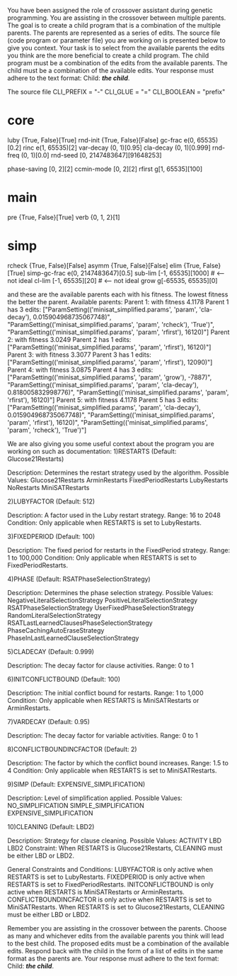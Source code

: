 
You have been assigned the role of crossover assistant during genetic programming. You are assisting in the crossover between multiple parents. The goal is to create a child program that is a combination of the multiple parents. The parents are represented as a series of edits. The source file (code program or parameter file)  you are working on is presented below to give you context.
Your task is to select from the available parents the edits you think are the more beneficial to create a child program. The child program must be a combination of the edits from the available parents. The child must be a combination of the available edits. Your response must adhere to the text format: Child: ***the child***.

The source file
CLI_PREFIX = "-"
CLI_GLUE = "="
CLI_BOOLEAN = "prefix"

# core
luby      {True, False}[True]
rnd-init  {True, False}[False]
gc-frac   e(0, 65535)[0.2]
rinc      e(1, 65535)[2]
var-decay (0, 1)[0.95]
cla-decay (0, 1)[0.999]
rnd-freq  (0, 1)[0.0]
rnd-seed  [0, 2147483647][91648253]

phase-saving [0, 2][2]
ccmin-mode   [0, 2][2]
rfirst       g[1, 65535][100]

# main
pre  {True, False}[True]
verb {0, 1, 2}[1]

# simp
rcheck       {True, False}[False]
asymm        {True, False}[False]
elim         {True, False}[True]
simp-gc-frac e(0, 2147483647)[0.5]
sub-lim      [-1, 65535][1000]     # <-- not ideal
cl-lim       [-1, 65535][20]       # <-- not ideal
grow         g[-65535, 65535][0]


and these are the available parents each with his fitness. The lowest fitness the better the parent.
Available parents:
 Parent 1:
 with fitness 4.1178
Parent 1 has 3 edits: ["ParamSetting(('minisat_simplified.params', 'param', 'cla-decay'), 0.015904968735067748)", "ParamSetting(('minisat_simplified.params', 'param', 'rcheck'), 'True')", "ParamSetting(('minisat_simplified.params', 'param', 'rfirst'), 16120)"]
 Parent 2:
 with fitness 3.0249
Parent 2 has 1 edits: ["ParamSetting(('minisat_simplified.params', 'param', 'rfirst'), 16120)"]
 Parent 3:
 with fitness 3.3077
Parent 3 has 1 edits: ["ParamSetting(('minisat_simplified.params', 'param', 'rfirst'), 12090)"]
 Parent 4:
 with fitness 3.0875
Parent 4 has 3 edits: ["ParamSetting(('minisat_simplified.params', 'param', 'grow'), -7887)", "ParamSetting(('minisat_simplified.params', 'param', 'cla-decay'), 0.818005832998776)", "ParamSetting(('minisat_simplified.params', 'param', 'rfirst'), 16120)"]
 Parent 5:
 with fitness 4.1178
Parent 5 has 3 edits: ["ParamSetting(('minisat_simplified.params', 'param', 'cla-decay'), 0.015904968735067748)", "ParamSetting(('minisat_simplified.params', 'param', 'rfirst'), 16120)", "ParamSetting(('minisat_simplified.params', 'param', 'rcheck'), 'True')"]


We are also giving you some useful context about the program you are working on such as documentation:
1)RESTARTS (Default: Glucose21Restarts)

Description: Determines the restart strategy used by the algorithm.
Possible Values:
Glucose21Restarts
ArminRestarts
FixedPeriodRestarts
LubyRestarts
NoRestarts
MiniSATRestarts

2)LUBYFACTOR (Default: 512)

Description: A factor used in the Luby restart strategy.
Range: 16 to 2048
Condition: Only applicable when RESTARTS is set to LubyRestarts.

3)FIXEDPERIOD (Default: 100)

Description: The fixed period for restarts in the FixedPeriod strategy.
Range: 1 to 100,000
Condition: Only applicable when RESTARTS is set to FixedPeriodRestarts.


4)PHASE (Default: RSATPhaseSelectionStrategy)

Description: Determines the phase selection strategy.
Possible Values:
NegativeLiteralSelectionStrategy
PositiveLiteralSelectionStrategy
RSATPhaseSelectionStrategy
UserFixedPhaseSelectionStrategy
RandomLiteralSelectionStrategy
RSATLastLearnedClausesPhaseSelectionStrategy
PhaseCachingAutoEraseStrategy
PhaseInLastLearnedClauseSelectionStrategy

5)CLADECAY (Default: 0.999)

Description: The decay factor for clause activities.
Range: 0 to 1


6)INITCONFLICTBOUND (Default: 100)

Description: The initial conflict bound for restarts.
Range: 1 to 1,000
Condition: Only applicable when RESTARTS is MiniSATRestarts or ArminRestarts.

7)VARDECAY (Default: 0.95)

Description: The decay factor for variable activities.
Range: 0 to 1

8)CONFLICTBOUNDINCFACTOR (Default: 2)

Description: The factor by which the conflict bound increases.
Range: 1.5 to 4
Condition: Only applicable when RESTARTS is set to MiniSATRestarts.

9)SIMP (Default: EXPENSIVE_SIMPLIFICATION)

Description: Level of simplification applied.
Possible Values:
NO_SIMPLIFICATION
SIMPLE_SIMPLIFICATION
EXPENSIVE_SIMPLIFICATION

10)CLEANING (Default: LBD2)

Description: Strategy for clause cleaning.
Possible Values:
ACTIVITY
LBD
LBD2
Constraint: When RESTARTS is Glucose21Restarts, CLEANING must be either LBD or LBD2.

General Constraints and Conditions:
LUBYFACTOR is only active when RESTARTS is set to LubyRestarts.
FIXEDPERIOD is only active when RESTARTS is set to FixedPeriodRestarts.
INITCONFLICTBOUND is only active when RESTARTS is MiniSATRestarts or ArminRestarts.
CONFLICTBOUNDINCFACTOR is only active when RESTARTS is set to MiniSATRestarts.
When RESTARTS is set to Glucose21Restarts, CLEANING must be either LBD or LBD2.

Remember you are assisting in the crossover between the parents. Choose as many and whichever edits from the available parents you think will lead to the best child. The proposed edits must be a combination of the available edits. Respond back with the child in the form of a list of edits in the same format as the parents are.
Your response must adhere to the text format: Child: ***the child***. 
